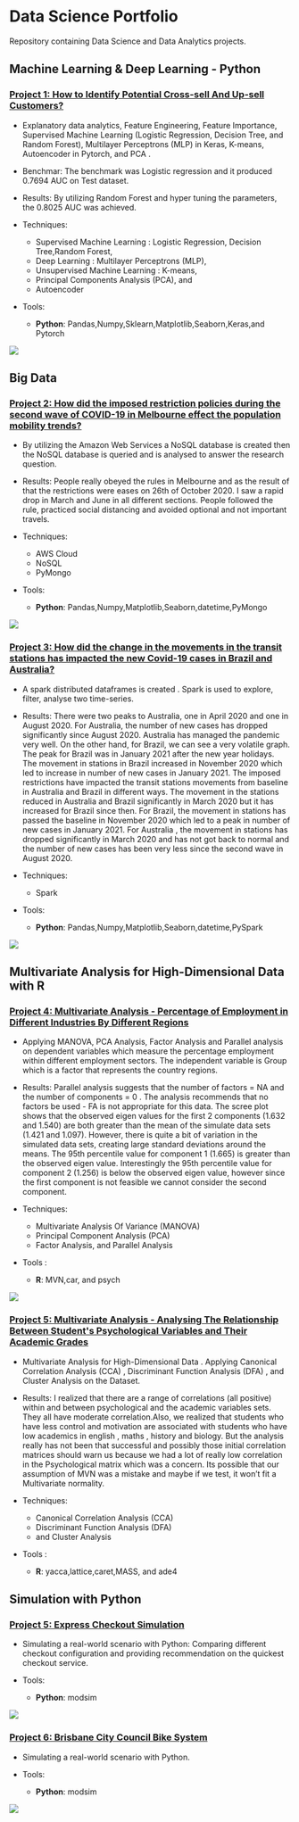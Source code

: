 # Data Science Portfolio
Repository containing Data Science and Data Analytics projects. 

## Machine Learning & Deep Learning - Python
### [Project 1: How to Identify Potential Cross-sell And Up-sell Customers?](https://github.com/harjomand/Portfolio/blob/main/How_to_Identify_Potential_Cross_sell_And_Up_sell_Customers.ipynb) 
* Explanatory data analytics, Feature Engineering, Feature Importance, Supervised Machine Learning (Logistic Regression, Decision Tree, and Random Forest), Multilayer Perceptrons (MLP) in Keras, K-means, Autoencoder in Pytorch, and PCA .   
* Benchmar: The benchmark was Logistic regression and it produced 0.7694 AUC on Test dataset.
* Results: By utilizing Random Forest and hyper tuning the parameters, the 0.8025 AUC was achieved. 

* Techniques: 
   - Supervised Machine Learning : Logistic Regression, Decision Tree,Random Forest,
   - Deep Learning : Multilayer Perceptrons (MLP),
   - Unsupervised Machine Learning : K-means, 
   - Principal Components Analysis (PCA), and
   - Autoencoder
   
* Tools: 
   - **Python**: Pandas,Numpy,Sklearn,Matplotlib,Seaborn,Keras,and Pytorch 
   
![](/images/RandomForest.PNG)

## Big Data 
### [Project 2: How did the imposed restriction policies during the second wave of COVID-19 in Melbourne effect the population mobility trends?](https://github.com/harjomand/Portfolio/blob/main/Covid-19-Melbourne.ipynb) 
* By utilizing the Amazon Web Services a NoSQL database is created then the NoSQL database is queried and is analysed to answer the research question.  
* Results: People really obeyed the rules in Melbourne and as the result of that the restrictions were eases on 26th of October 2020. I saw a rapid drop in March and June in all different sections. People followed the rule, practiced social distancing and avoided optional and not important travels.

* Techniques: 
   - AWS Cloud
   - NoSQL 
   - PyMongo
   
* Tools: 
   - **Python**: Pandas,Numpy,Matplotlib,Seaborn,datetime,PyMongo 
   
![](/images/Covid-19.PNG)


### [Project 3: How did the change in the movements in the transit stations has impacted the new Covid-19 cases in Brazil and Australia? ](https://github.com/harjomand/Portfolio/blob/main/COVID19_Australia_Brazil.ipynb) 
* A spark distributed dataframes is created . Spark is used to explore, filter, analyse two time-series. 
* Results: There were two peaks to Australia, one in April 2020 and one in August 2020. For Australia, the number of new cases has dropped significantly since August 2020. Australia has managed the pandemic very well. On the other hand, for Brazil, we can see a very volatile graph. The peak for Brazil was in January 2021 after the new year holidays. The movement in stations in Brazil increased in November 2020 which led to increase in number of new cases in January 2021. The imposed restrictions have impacted the transit stations movements from baseline in Australia and Brazil in different ways. The movement in the stations reduced in Australia and Brazil significantly in March 2020 but it has increased for Brazil since then. For Brazil, the movement in stations has passed the baseline in November 2020 which led to a peak in number of new cases in January 2021. For Australia , the movement in stations has dropped significantly in March 2020 and has not got back to normal and the number of new cases has been very less since the second wave in August 2020.

* Techniques: 
   - Spark
   
* Tools: 
   - **Python**: Pandas,Numpy,Matplotlib,Seaborn,datetime,PySpark
  
![](/images/Aus_Br.PNG)
 
## Multivariate Analysis for High-Dimensional Data with R
### [Project 4: Multivariate Analysis - Percentage of Employment in Different Industries By Different Regions](https://github.com/harjomand/Portfolio/blob/main/Analysing-Eurogroup.pdf) 
* Applying MANOVA, PCA Analysis, Factor Analysis and Parallel analysis on dependent variables which measure the percentage employment within different employment sectors. The independent variable is Group which is a factor that represents the country regions. 
* Results: Parallel analysis suggests that the number of factors = NA and the number of components = 0 . The analysis recommends that no factors be used - FA is not appropriate for this data. The scree plot shows that the observed eigen values for the first 2 components (1.632 and 1.540) are both greater than the mean of the simulate data sets (1.421 and 1.097). However, there is quite a bit of variation in the simulated data sets, creating large standard deviations around the means. The 95th percentile value for component 1 (1.665) is greater than the observed eigen value. Interestingly the 95th percentile value for component 2 (1.256) is below the observed eigen value, however since the first component is not feasible we cannot consider the second component.

* Techniques: 
   - Multivariate Analysis Of Variance (MANOVA)
   - Principal Component Analysis (PCA)
   - Factor Analysis, and Parallel Analysis 
   
* Tools : 
   - **R**: MVN,car, and psych
   
![](/images/Parallel_Analysis_Scree_Plots.PNG)

### [Project 5: Multivariate Analysis - Analysing The Relationship Between Student's Psychological Variables and Their Academic Grades](https://github.com/harjomand/Portfolio/blob/main/Psychological-Variables-and-Academic-Grades.pdf) 
* Multivariate Analysis for High-Dimensional Data . Applying Canonical Correlation Analysis (CCA) , Discriminant Function Analysis (DFA) , and Cluster Analysis on the Dataset. 
* Results: I realized that there are a range of correlations (all positive) within and between psychological and the academic variables sets. They all have moderate correlation.Also, we realized that students who have less control and motivation are associated with students who have low academics in english , maths , history and biology. But the analysis really has not been that successful and possibly those initial correlation matrices should warn us because we had a lot of really low correlation in the Psychological matrix which was a concern. Its possible that our assumption of MVN was a mistake and maybe if we test, it won’t fit a Multivariate normality.

* Techniques: 
   - Canonical Correlation Analysis (CCA) 
   - Discriminant Function Analysis (DFA) 
   - and Cluster Analysis
   
* Tools : 
   - **R**: yacca,lattice,caret,MASS, and ade4
   

## Simulation with Python
### [Project 5: Express Checkout Simulation](https://github.com/harjomand/Portfolio/blob/main/Express%20Checkout%20Simulation%20with%20Python%20.ipynb)
* Simulating a real-world scenario with Python: Comparing different checkout configuration and providing recommendation on the quickest checkout service.

* Tools: 
   - **Python**: modsim

![](/images/Express_Checkout.PNG)


### [Project 6: Brisbane City Council Bike System](https://github.com/harjomand/Portfolio/blob/main/Brisbane%20-%20TooBike.ipynb)
* Simulating a real-world scenario with Python. 

* Tools: 
   - **Python**: modsim

![](/images/Unhappycustomers.PNG)


